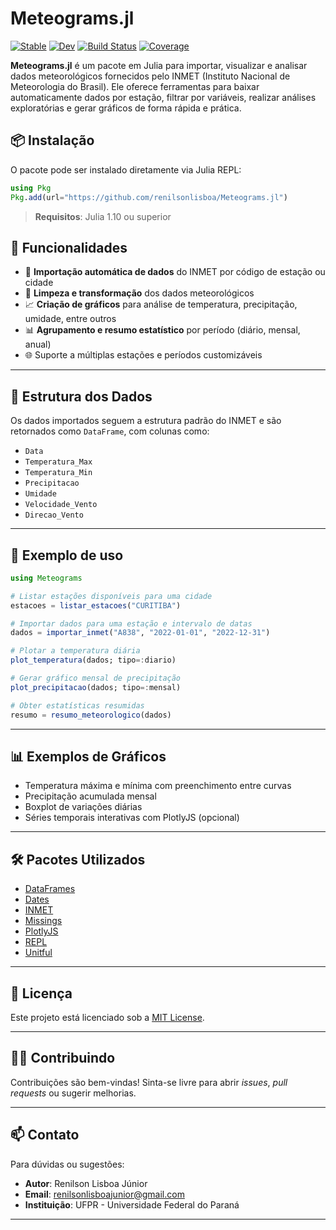 
# Meteograms.jl

[![Stable](https://img.shields.io/badge/docs-stable-blue.svg)](https://renilsonlisboa.github.io/Meteograms.jl/stable/)
[![Dev](https://img.shields.io/badge/docs-dev-blue.svg)](https://renilsonlisboa.github.io/Meteograms.jl/dev/)
[![Build Status](https://github.com/renilsonlisboa/Meteograms.jl/actions/workflows/CI.yml/badge.svg?branch=master)](https://github.com/renilsonlisboa/Meteograms.jl/actions/workflows/CI.yml?query=branch%3Amaster)
[![Coverage](https://codecov.io/gh/renilsonlisboa/Meteograms.jl/branch/master/graph/badge.svg)](https://codecov.io/gh/renilsonlisboa/Meteograms.jl)

**Meteograms.jl** é um pacote em Julia para importar, visualizar e analisar dados meteorológicos fornecidos pelo INMET (Instituto Nacional de Meteorologia do Brasil). Ele oferece ferramentas para baixar automaticamente dados por estação, filtrar por variáveis, realizar análises exploratórias e gerar gráficos de forma rápida e prática.

## 📦 Instalação

O pacote pode ser instalado diretamente via Julia REPL:

```julia
using Pkg
Pkg.add(url="https://github.com/renilsonlisboa/Meteograms.jl")
```

> **Requisitos**: Julia 1.10 ou superior


## 🚀 Funcionalidades

- 🔄 **Importação automática de dados** do INMET por código de estação ou cidade
- 🧹 **Limpeza e transformação** dos dados meteorológicos
- 📈 **Criação de gráficos** para análise de temperatura, precipitação, umidade, entre outros
- 📊 **Agrupamento e resumo estatístico** por período (diário, mensal, anual)
- 🌐 Suporte a múltiplas estações e períodos customizáveis

---

## 📂 Estrutura dos Dados

Os dados importados seguem a estrutura padrão do INMET e são retornados como `DataFrame`, com colunas como:

- `Data`
- `Temperatura_Max`
- `Temperatura_Min`
- `Precipitacao`
- `Umidade`
- `Velocidade_Vento`
- `Direcao_Vento`

---

## 🧪 Exemplo de uso

```julia
using Meteograms

# Listar estações disponíveis para uma cidade
estacoes = listar_estacoes("CURITIBA")

# Importar dados para uma estação e intervalo de datas
dados = importar_inmet("A838", "2022-01-01", "2022-12-31")

# Plotar a temperatura diária
plot_temperatura(dados; tipo=:diario)

# Gerar gráfico mensal de precipitação
plot_precipitacao(dados; tipo=:mensal)

# Obter estatísticas resumidas
resumo = resumo_meteorologico(dados)
```

---

## 📊 Exemplos de Gráficos

- Temperatura máxima e mínima com preenchimento entre curvas
- Precipitação acumulada mensal
- Boxplot de variações diárias
- Séries temporais interativas com PlotlyJS (opcional)

---

## 🛠️ Pacotes Utilizados

- [DataFrames](https://github.com/JuliaData/DataFrames.jl)
- [Dates](https://docs.julialang.org/en/v1/stdlib/Dates/)
- [INMET](https://github.com/JuliaClimate/INMET.jl)
- [Missings](https://github.com/JuliaData/Missings.jl)
- [PlotlyJS](https://github.com/JuliaPlots/PlotlyJS.jl)
- [REPL](https://docs.julialang.org/en/v1/stdlib/REPL/)
- [Unitful](https://painterqubits.github.io/Unitful.jl/stable/)

---

## 📄 Licença

Este projeto está licenciado sob a [MIT License](LICENSE).

---

## 🙋‍♂️ Contribuindo

Contribuições são bem-vindas! Sinta-se livre para abrir *issues*, *pull requests* ou sugerir melhorias.

---

## 📫 Contato

Para dúvidas ou sugestões:
- **Autor**: Renilson Lisboa Júnior
- **Email**: renilsonlisboajunior@gmail.com
- **Instituição**: UFPR - Universidade Federal do Paraná

---